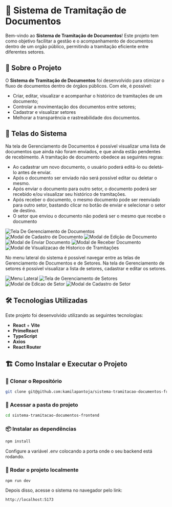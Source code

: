 # 📄 Sistema de Tramitação de Documentos

Bem-vindo ao **Sistema de Tramitação de Documentos**! Este projeto tem como objetivo facilitar a gestão e o acompanhamento de documentos dentro de um orgão público, permitindo a tramitação eficiente entre diferentes setores.

## 🚀 Sobre o Projeto

O **Sistema de Tramitação de Documentos** foi desenvolvido para otimizar o fluxo de documentos dentro de órgãos públicos. Com ele, é possível:

- Criar, editar, visualizar e acompanhar o histórico de tramitações de um documento;
- Controlar a movimentação dos documentos entre setores;
- Cadastrar e visualizar setores
- Melhorar a transparência e rastreabilidade dos documentos.

## 📸 Telas do Sistema

Na tela de Gerenciamento de Documentos é possível visualizar uma lista de documentos que ainda não foram enviados, e que ainda estão pendentes de recebimento. A tramitação de documento obedece as seguintes regras:
- Ao cadastrar um novo documento, o usuário poderá editá-lo ou deletá-lo antes de enviar.
- Após o documento ser enviado não será possível editar ou deletar o mesmo.
- Após enviar o documento para outro setor, o documento poderá ser recebido e/ou visualizar seu histórico de tramitações.
- Após receber o documento, o mesmo documento pode ser reenviado para outro setor, bastando clicar no botão de enviar e selecionar o setor de destino.
- O setor que enviou o documento não poderá ser o mesmo que recebe o documento

![Tela De Gerenciamento de Documentos](src/assets/tela-gerenciamento.png)
![Modal de Cadastro de Documento](src/assets/novo-documento.png)
![Modal de Edição de Documento](src/assets/edita-documento.png)
![Modal de Enviar Documento](src/assets/modal-enviar-documento.png)
![Modal de Receber Documento](src/assets/receber-documento.png)
![Modal de Visualizacao de Historico de Tramitações](src/assets/historico-tramitacoes.png)

No menu lateral do sistema é possível navegar entre as telas de Gerenciamento de Documentos e de Setores. Na tela de Gerenciamento de setores é possível visualizar a lista de setores, cadastrar e editar os setores.

![Menu Lateral](src/assets/menu-lateral.png)
![Tela de Gerenciamento de Setores](src/assets/listagem-setor.png)
![Modal de Edicao de Setor](src/assets/edicao-setor.png)
![Modal de Cadastro de Setor](src/assets/novo-setor.png)

## 🛠️ Tecnologias Utilizadas

Este projeto foi desenvolvido utilizando as seguintes tecnologias:

- **React** + **Vite**
- **PrimeReact**
- **TypeScript**
- **Axios**
- **React Router**

## 🏗️ Como Instalar e Executar o Projeto

### 🔽 Clonar o Repositório

```sh
git clone git@github.com:kamilapantoja/sistema-tramitacao-documentos-frontend.git
```

### 📂 Acessar a pasta do projeto

```sh
cd sistema-tramitacao-documentos-frontend
```

### 📦 Instalar as dependências

```sh
npm install
```

Configure a variável .env colocando a porta onde o seu backend está rodando.

### 🚀 Rodar o projeto localmente

```sh
npm run dev
```

Depois disso, acesse o sistema no navegador pelo link:

```
http://localhost:5173
```

